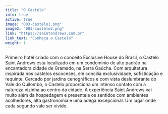 ```yaml
---
title: "O Castelo"
info: true
active: true
image: "003-castelo1.png"
image2: "003-castelo2.png"
link: "https://saintandrews.com.br"
link_text: "Conheça o Castelo"
weight: 1
---
```

Primeiro hotel criado com o conceito Exclusive House do Brasil, o Castelo Saint Andrews esta localizado em um condomínio de alto padrão na encantadora cidade de Gramado, na Serra Gaúcha. Com arquitetura inspirada nos castelos escoceses, ele concilia exclusividade, sofisticação e requinte. Cercado por jardins cenográficos e com vista deslumbrante do Vale do Quilombo, o Castelo proporciona um intenso contato com a natureza vizinha ao centro da cidade. A experiência Saint Andrews vai muito além da hospedagem e presenteia os sentidos com ambientes acolhedores, alta gastronomia e uma adega excepcional. Um lugar onde cada segundo vale ser vivido.